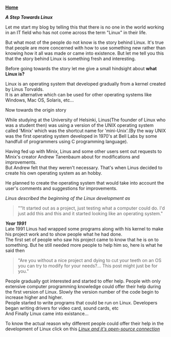 **[Home](https://ktgnair.github.io/)**  

**_A Step Towards Linux_**   

Let me start my blog by telling this that there is no one in the world working in an IT field who has not come across the term "Linux" in their life.

But what most of the people do not know is the story behind Linux.
It's true that people are more concerned with how to use something new rather than knowing how it all was made or came into existence.
But let me tell you this that the story behind Linux is something fresh and interesting.

Before going towards the story let me give a small hindsight about **what Linux is?**  

Linux is an operating system that developed gradually from a kernel created by Linus Torvalds.  
It is an alternative which can be used for other operating systems like Windows, Mac OS, Solaris, etc...  

Now towards the origin story  

While studying at the University of Helsinki, Linus(The founder of Linux who was a student then) was using a version of the UNIX operating system called 'Minix' which was the shortcut name for 'mini-Unix'.(By the way UNIX was the first operating system developed in 1970's at Bell Labs by some handfull of programmers using C programming language).  

Having fed up with Minix, Linus and some other users sent out requests to Minix's creator Andrew Tanenbaum about for modifications and improvements.  
But Andrew felt that they weren't necessary. That's when Linus decided to create his own operating system as an hobby.  

He planned to create the operating system that would take into account the user's comments and suggestions for improvements.  

*Linus described the beginning of the Linux development as*    
> ""It started out as a project, just testing what a computer could do. I'd just add this and this and it started looking like an operating system."      

**_Year 1991_**  
Late 1991 Linus had wrapped some programs along with his kernel to make his project work and to show people what he had done.  
The first set of people who saw his project came to know that he is on to something. But he still needed more people to help him so, here is what he said then  
> "Are you without a nice project and dying to cut your teeth on an OS you can try to modify for your needs?... This post might just be for you."  

People gradually got interested and started to offer help. People with only extensive computer programming knowledge could offer their help during the first version of Linux. Slowly the version number of the code begin to increase higher and higher.  
People started to write programs that could be run on Linux. Developers began writing drivers for video card, sound cards, etc  
And Finally Linux came into existance...  

To know the actual reason why different people could offer their help in the development of Linux click on this *[Linux and it's open-source connection](https://ktgnair.github.io/Linux-OpenSource)*   
